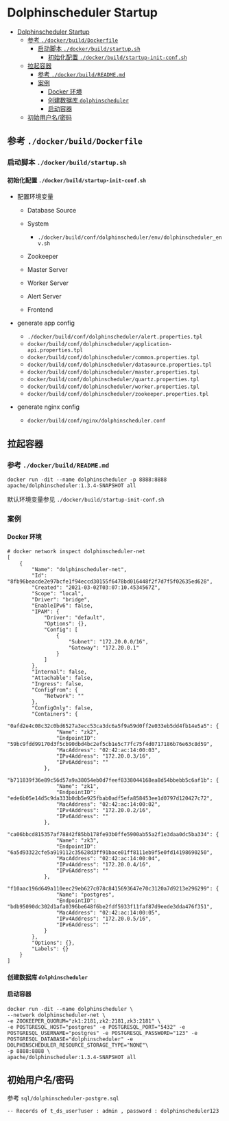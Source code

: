 # Dolphinscheduler Startup

- [Dolphinscheduler Startup](#dolphinscheduler-startup)
  - [参考 `./docker/build/Dockerfile`](#参考-dockerbuilddockerfile)
    - [启动脚本 `./docker/build/startup.sh`](#启动脚本-dockerbuildstartupsh)
      - [初始化配置 `./docker/build/startup-init-conf.sh`](#初始化配置-dockerbuildstartup-init-confsh)
  - [拉起容器](#拉起容器)
    - [参考 `./docker/build/README.md`](#参考-dockerbuildreadmemd)
    - [案例](#案例)
      - [Docker 环境](#docker-环境)
      - [创建数据库 `dolphinscheduler`](#创建数据库-dolphinscheduler)
      - [启动容器](#启动容器)
  - [初始用户名/密码](#初始用户名密码)

## 参考 `./docker/build/Dockerfile`

### 启动脚本 `./docker/build/startup.sh`

#### 初始化配置 `./docker/build/startup-init-conf.sh`

- 配置环境变量

  - Database Source

  - System

    - `./docker/build/conf/dolphinscheduler/env/dolphinscheduler_env.sh`

  - Zookeeper

  - Master Server

  - Worker Server

  - Alert Server

  - Frontend

- generate app config

  - `./docker/build/conf/dolphinscheduler/alert.properties.tpl`
  - `docker/build/conf/dolphinscheduler/application-api.properties.tpl`
  - `docker/build/conf/dolphinscheduler/common.properties.tpl`
  - `docker/build/conf/dolphinscheduler/datasource.properties.tpl`
  - `docker/build/conf/dolphinscheduler/master.properties.tpl`
  - `docker/build/conf/dolphinscheduler/quartz.properties.tpl`
  - `docker/build/conf/dolphinscheduler/worker.properties.tpl`
  - `docker/build/conf/dolphinscheduler/zookeeper.properties.tpl`

- generate nginx config

  - `docker/build/conf/nginx/dolphinscheduler.conf`

## 拉起容器

### 参考 `./docker/build/README.md`

    docker run -dit --name dolphinscheduler -p 8888:8888 apache/dolphinscheduler:1.3.4-SNAPSHOT all

默认环境变量参见 `./docker/build/startup-init-conf.sh`

### 案例

#### Docker 环境

    # docker network inspect dolphinscheduler-net
    [
        {
            "Name": "dolphinscheduler-net",
            "Id": "8fb96beacde2e97bcfe1f94eccd30155f6478bd016448f2f7d7f5f02635ed628",
            "Created": "2021-03-02T03:07:10.4534567Z",
            "Scope": "local",
            "Driver": "bridge",
            "EnableIPv6": false,
            "IPAM": {
                "Driver": "default",
                "Options": {},
                "Config": [
                    {
                        "Subnet": "172.20.0.0/16",
                        "Gateway": "172.20.0.1"
                    }
                ]
            },
            "Internal": false,
            "Attachable": false,
            "Ingress": false,
            "ConfigFrom": {
                "Network": ""
            },
            "ConfigOnly": false,
            "Containers": {
                "0afd2e4c08c32c0bd6527a3ecc53ca3dc6a5f9a59d0ff2e033eb5dd4fb14e5a5": {
                    "Name": "zk2",
                    "EndpointID": "59bc9fdd99170d3f5cb90dbd4bc2ef5cb1e5c77fc75f4d0717186b76e63c8d59",
                    "MacAddress": "02:42:ac:14:00:03",
                    "IPv4Address": "172.20.0.3/16",
                    "IPv6Address": ""
                },
                "b711839f36e89c56d57a9a38054eb0d7feef8338044168ea8d54bbebb5c6af1b": {
                    "Name": "zk1",
                    "EndpointID": "ede6b05e14d5c9da333b0db5e925fbab0adf5efa858453ee1d0797d120427c72",
                    "MacAddress": "02:42:ac:14:00:02",
                    "IPv4Address": "172.20.0.2/16",
                    "IPv6Address": ""
                },
                "ca06bbcd815357af78842f85bb178fe93b0ffe5900ab55a2f1e3daa0dc5ba334": {
                    "Name": "zk3",
                    "EndpointID": "6a5d93322cfe5a919112c35628d3ff91bace01ff8111eb9f5e0fd14198690250",
                    "MacAddress": "02:42:ac:14:00:04",
                    "IPv4Address": "172.20.0.4/16",
                    "IPv6Address": ""
                },
                "f10aac196d649a110eec29eb627c078c8415693647e70c3120a7d9213e296299": {
                    "Name": "postgres",
                    "EndpointID": "bdb95090dc302d1afa0396be648f6be2fdf5933f11faf87d9eede3dda476f351",
                    "MacAddress": "02:42:ac:14:00:05",
                    "IPv4Address": "172.20.0.5/16",
                    "IPv6Address": ""
                }
            },
            "Options": {},
            "Labels": {}
        }
    ]

#### 创建数据库 `dolphinscheduler`

#### 启动容器

    docker run -dit --name dolphinscheduler \
    --network dolphinscheduler-net \
    -e ZOOKEEPER_QUORUM="zk1:2181,zk2:2181,zk3:2181" \
    -e POSTGRESQL_HOST="postgres" -e POSTGRESQL_PORT="5432" -e POSTGRESQL_USERNAME="postgres" -e POSTGRESQL_PASSWORD="123" -e POSTGRESQL_DATABASE="dolphinscheduler" -e DOLPHINSCHEDULER_RESOURCE_STORAGE_TYPE="NONE"\
    -p 8888:8888 \
    apache/dolphinscheduler:1.3.4-SNAPSHOT all

## 初始用户名/密码

参考 `sql/dolphinscheduler-postgre.sql`

    -- Records of t_ds_user?user : admin , password : dolphinscheduler123
